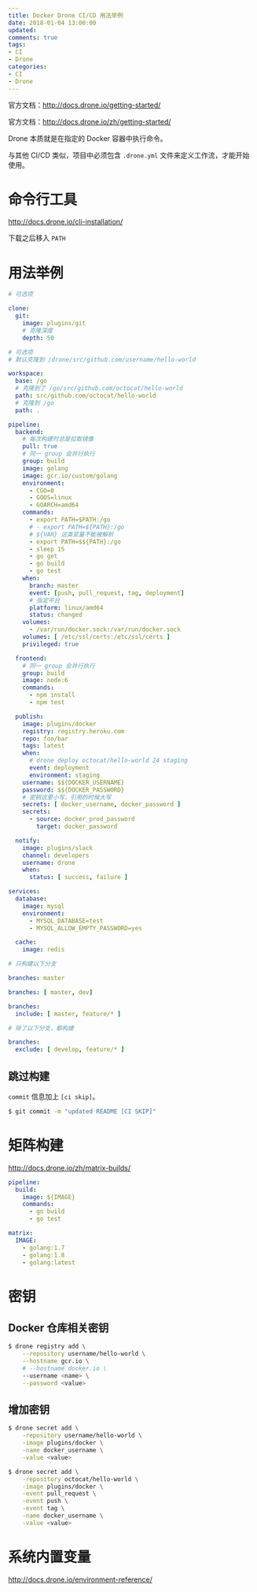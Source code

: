 ```yaml
---
title: Docker Drone CI/CD 用法举例
date: 2018-01-04 13:00:00
updated:
comments: true
tags:
- CI
- Drone
categories:
- CI
- Drone
---
```


官方文档：http://docs.drone.io/getting-started/

官方文档：http://docs.drone.io/zh/getting-started/

<!--more-->


Drone 本质就是在指定的 Docker 容器中执行命令。

与其他 CI/CD 类似，项目中必须包含 `.drone.yml` 文件来定义工作流，才能开始使用。

# 命令行工具

http://docs.drone.io/cli-installation/

下载之后移入 `PATH`

# 用法举例

```yaml
# 可选项

clone:
  git:
    image: plugins/git
    # 克隆深度
    depth: 50

# 可选项
# 默认克隆到 /drone/src/github.com/username/hello-world

workspace:
  base: /go
  # 克隆到了 /go/src/github.com/octocat/hello-world
  path: src/github.com/octocat/hello-world
  # 克隆到 /go
  path: .

pipeline:
  backend:
    # 每次构建时总是拉取镜像
    pull: true
    # 同一 group 会并行执行
    group: build
    image: golang
    image: gcr.io/custom/golang
    environment:
      - CGO=0
      - GOOS=linux
      - GOARCH=amd64
    commands:
      - export PATH=$PATH:/go
      # - export PATH=${PATH}:/go
      # ${VAR} 这类变量不能被解析
      - export PATH=$${PATH}:/go
      - sleep 15
      - go get
      - go build
      - go test
    when:
      branch: master
      event: [push, pull_request, tag, deployment]
      # 指定平台
      platform: linux/amd64
      status: changed
    volumes:
      - /var/run/docker.sock:/var/run/docker.sock
    volumes: [ /etc/ssl/certs:/etc/ssl/certs ]
    privileged: true     

  frontend:
    # 同一 group 会并行执行
    group: build
    image: node:6
    commands:
      - npm install
      - npm test

  publish:
    image: plugins/docker
    registry: registry.heroku.com
    repo: foo/bar
    tags: latest  
    when:
      # drone deploy octocat/hello-world 24 staging
      event: deployment
      environment: staging
    username: $${DOCKER_USERNAME}
    password: $${DOCKER_PASSWORD}
    # 密钥这里小写，引用的时候大写
    secrets: [ docker_username, docker_password ]
    secrets:
      - source: docker_prod_password
        target: docker_password   

  notify:
    image: plugins/slack
    channel: developers
    username: drone
    when:
      status: [ success, failure ]    

services:
  database:
    image: mysql
    environment:
      - MYSQL_DATABASE=test
      - MYSQL_ALLOW_EMPTY_PASSWORD=yes

  cache:
    image: redis

# 只构建以下分支

branches: master

branches: [ master, dev]

branches:
  include: [ master, feature/* ]

# 除了以下分支，都构建

branches:
  exclude: [ develop, feature/* ]
```

## 跳过构建

`commit` 信息加上 `[ci skip]`。

```bash
$ git commit -m "updated README [CI SKIP]"
```

# 矩阵构建

http://docs.drone.io/zh/matrix-builds/

```yaml
pipeline:
  build:
    image: ${IMAGE}
    commands:
      - go build
      - go test

matrix:
  IMAGE:
    - golang:1.7
    - golang:1.8
    - golang:latest
```

# 密钥

## Docker 仓库相关密钥

```bash
$ drone registry add \
    --repository username/hello-world \
    --hostname gcr.io \
    # --hostname docker.io \
    --username <name> \
    --password <value>
```

## 增加密钥

```bash
$ drone secret add \
    -repository username/hello-world \
    -image plugins/docker \
    -name docker_username \
    -value <value>
```

```bash
$ drone secret add \
    -repository octocat/hello-world \
    -image plugins/docker \
    -event pull_request \
    -event push \
    -event tag \
    -name docker_username \
    -value <value>
```

# 系统内置变量

http://docs.drone.io/environment-reference/

